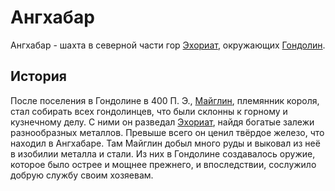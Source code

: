 # Ангхабар

Ангхабар - шахта в северной части гор [Эхориат](Эхориат.md), окружающих
[Гондолин](Гондолин.md).

## История

После поселения в Гондолине в 400 П. Э., [Майглин](Личности/Майглин.md),
племянник короля, стал собирать всех гондолинцев, что были склонны к горному и
кузнечному делу. С ними он разведал [Эхориат](Эхориат.md), найдя богатые залежи
разнообразных металлов. Превыше всего он ценил твёрдое железо, что находил в
Ангхабаре. Там Майглин добыл много руды и выковал из неё в изобилии металла и
стали. Из них в Гондолине создавалось оружие, которое было острее и мощнее
прежнего, и впоследствии, сослужило добрую службу своим хозяевам.
